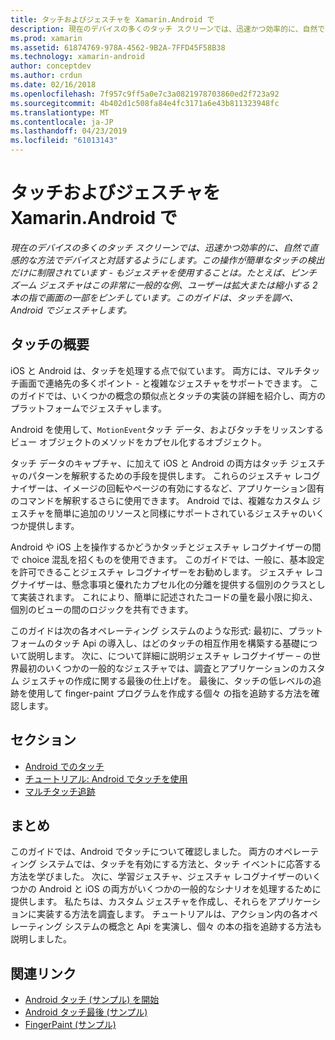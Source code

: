```yaml
---
title: タッチおよびジェスチャを Xamarin.Android で
description: 現在のデバイスの多くのタッチ スクリーンでは、迅速かつ効率的に、自然で直感的な方法でデバイスと対話するようにします。 この操作が簡単なタッチの検出だけに制限されています - もジェスチャを使用することは。 たとえば、ピンチ ズーム ジェスチャはこの非常に一般的な例、ユーザーは拡大または縮小する 2 本の指で画面の一部をピンチしています。このガイドは、タッチを調べ、Android でジェスチャします。
ms.prod: xamarin
ms.assetid: 61874769-978A-4562-9B2A-7FFD45F58B38
ms.technology: xamarin-android
author: conceptdev
ms.author: crdun
ms.date: 02/16/2018
ms.openlocfilehash: 7f957c9ff5a0e7c3a0821978703860ed2f723a92
ms.sourcegitcommit: 4b402d1c508fa84e4fc3171a6e43b811323948fc
ms.translationtype: MT
ms.contentlocale: ja-JP
ms.lasthandoff: 04/23/2019
ms.locfileid: "61013143"
---
```

# <a name="touch-and-gestures-in-xamarinandroid"></a>タッチおよびジェスチャを Xamarin.Android で

_現在のデバイスの多くのタッチ スクリーンでは、迅速かつ効率的に、自然で直感的な方法でデバイスと対話するようにします。この操作が簡単なタッチの検出だけに制限されています - もジェスチャを使用することは。たとえば、ピンチ ズーム ジェスチャはこの非常に一般的な例、ユーザーは拡大または縮小する 2 本の指で画面の一部をピンチしています。このガイドは、タッチを調べ、Android でジェスチャします。_

## <a name="touch-overview"></a>タッチの概要

iOS と Android は、タッチを処理する点で似ています。 両方には、マルチタッチ画面で連絡先の多くポイント - と複雑なジェスチャをサポートできます。 このガイドでは、いくつかの概念の類似点とタッチの実装の詳細を紹介し、両方のプラットフォームでジェスチャします。

Android を使用して、`MotionEvent`タッチ データ、およびタッチをリッスンするビュー オブジェクトのメソッドをカプセル化するオブジェクト。

タッチ データのキャプチャ、に加えて iOS と Android の両方はタッチ ジェスチャのパターンを解釈するための手段を提供します。 これらのジェスチャ レコグナイザーは、イメージの回転やページの有効にするなど、アプリケーション固有のコマンドを解釈するさらに使用できます。 Android では、複雑なカスタム ジェスチャを簡単に追加のリソースと同様にサポートされているジェスチャのいくつか提供します。

Android や iOS 上を操作するかどうかタッチとジェスチャ レコグナイザーの間で choice 混乱を招くものを使用できます。 このガイドでは、一般に、基本設定を許可できることジェスチャ レコグナイザーをお勧めします。 ジェスチャ レコグナイザーは、懸念事項と優れたカプセル化の分離を提供する個別のクラスとして実装されます。 これにより、簡単に記述されたコードの量を最小限に抑え、個別のビューの間のロジックを共有できます。

このガイドは次の各オペレーティング システムのような形式: 最初に、プラットフォームのタッチ Api の導入し、はどのタッチの相互作用を構築する基礎について説明します。 次に、について詳細に説明ジェスチャ レコグナイザー – の世界最初のいくつかの一般的なジェスチャでは、調査とアプリケーションのカスタム ジェスチャの作成に関する最後の仕上げを。 最後に、タッチの低レベルの追跡を使用して finger-paint プログラムを作成する個々 の指を追跡する方法を確認します。

## <a name="sections"></a>セクション

-  [Android でのタッチ](~/android/app-fundamentals/touch/android-touch-walkthrough.md)
-  [チュートリアル: Android でタッチを使用](~/android/app-fundamentals/touch/android-touch-walkthrough.md)
-  [マルチタッチ追跡](touch-tracking.md)

## <a name="summary"></a>まとめ

このガイドでは、Android でタッチについて確認しました。 両方のオペレーティング システムでは、タッチを有効にする方法と、タッチ イベントに応答する方法を学びました。 次に、学習ジェスチャ、ジェスチャ レコグナイザーのいくつかの Android と iOS の両方がいくつかの一般的なシナリオを処理するために提供します。 私たちは、カスタム ジェスチャを作成し、それらをアプリケーションに実装する方法を調査します。 チュートリアルは、アクション内の各オペレーティング システムの概念と Api を実演し、個々 の本の指を追跡する方法も説明しました。



## <a name="related-links"></a>関連リンク

- [Android タッチ (サンプル) を開始](https://developer.xamarin.com/samples/monodroid/ApplicationFundamentals/Touch_start)
- [Android タッチ最後 (サンプル)](https://developer.xamarin.com/samples/monodroid/ApplicationFundamentals/Touch_final)
- [FingerPaint (サンプル)](https://developer.xamarin.com/samples/monodroid/ApplicationFundamentals/FingerPaint)
